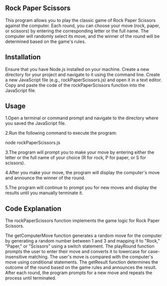 ## Rock Paper Scissors

This program allows you to play the classic game of Rock Paper Scissors against the computer. Each round, you can choose your move (rock, paper, or scissors) by entering the corresponding letter or the full name. The computer will randomly select its move, and the winner of the round will be determined based on the game's rules.

## Installation

Ensure that you have Node.js installed on your machine.
Create a new directory for your project and navigate to it using the command line.
Create a new JavaScript file (e.g., rockPaperScissors.js) and open it in a text editor.
Copy and paste the code of the rockPaperScissors function into the JavaScript file.

## Usage

1.Open a terminal or command prompt and navigate to the directory where you saved the JavaScript file.

2.Run the following command to execute the program:

node rockPaperScissors.js

3.The program will prompt you to make your move by entering either the letter or the full name of your choice (R for rock, P for paper, or S for scissors).

4.After you make your move, the program will display the computer's move and announce the winner of the round.

5.The program will continue to prompt you for new moves and display the results until you manually terminate it.

## Code Explanation

The rockPaperScissors function implements the game logic for Rock Paper Scissors.

The getComputerMove function generates a random move for the computer by generating a random number between 1 and 3 and mapping it to "Rock," "Paper," or "Scissors" using a switch statement.
The playRound function prompts the user to enter their move and converts it to lowercase for case-insensitive matching.
The user's move is compared with the computer's move using conditional statements.
The getResult function determines the outcome of the round based on the game rules and announces the result.
After each round, the program prompts for a new move and repeats the process until terminated.
